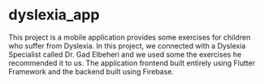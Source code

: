 # dyslexia_app
This project is a mobile application provides some exercises for children who suffer from Dyslexia. In this project, we connected with a Dyslexia Specialist called Dr. Gad Elbeheri and we used some the exercises he recommended it to us. The application frontend built entirely using Flutter Framework and the backend built using Firebase.